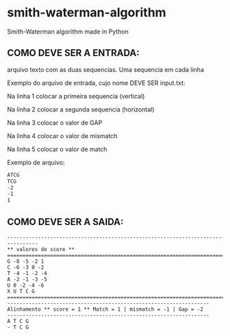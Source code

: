 # smith-waterman-algorithm
Smith-Waterman algorithm made in Python

## COMO DEVE SER A ENTRADA:
arquivo texto com as duas sequencias. Uma sequencia em cada linha

Exemplo do arquivo de entrada, cujo nome DEVE SER input.txt:

Na linha 1 colocar a primeira sequencia (vertical)

Na linha 2 colocar a segunda sequencia (horizontal)

Na linha 3 colocar o valor de GAP

Na linha 4 colocar o valor de mismatch

Na linha 5 colocar o valor de match

Exemplo de arquivo:
```txt
ATCG
TCG
-2
-1
1
```

## COMO DEVE SER A SAIDA:

```
--------------------------------------------------------------------------------
** valores de score **
================================================================================
G -8 -5 -2 1 
C -6 -3 0 -2
T -4 -1 -2 -4
A -2 -1 -3 -5
U 0 -2 -4 -6
X U T C G
================================================================================
------------------------------------------------------------------
Alinhamento ** score = 1 ** Match = 1 | mismatch = -1 | Gap = -2
------------------------------------------------------------------
A T C G
- T C G
```